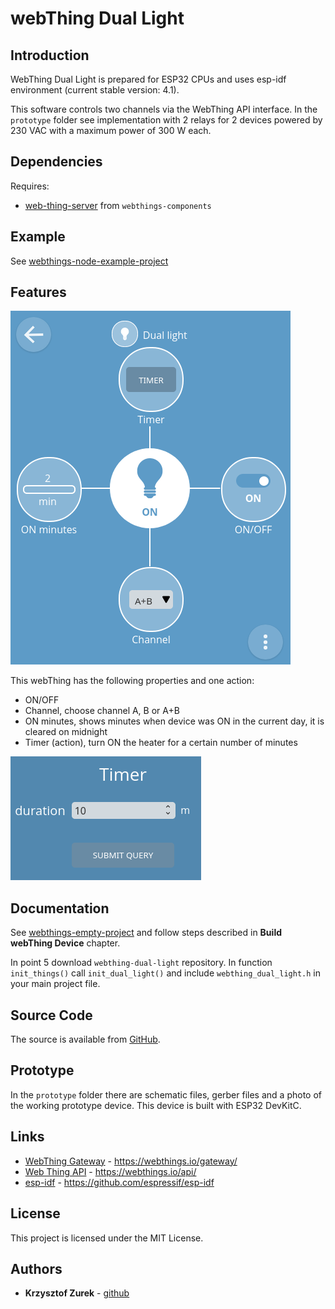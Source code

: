 # webThing Dual Light

## Introduction

WebThing Dual Light is prepared for ESP32 CPUs and uses esp-idf environment (current stable version: 4.1).

This software controls two channels via the WebThing API interface. In the ```prototype``` folder see implementation with 2 relays for 2 devices powered by 230 VAC with a maximum power of 300 W each.

## Dependencies

Requires:

 * [web-thing-server](https://github.com/KrzysztofZurek1973/webthings-components/tree/master/web_thing_server) from ```webthings-components```

## Example

See [webthings-node-example-project](https://github.com/KrzysztofZurek1973/webthings-node-example-project)

## Features

![webThing interface](./images/f1.png)

This webThing has the following properties and one action:

 * ON/OFF
 * Channel, choose channel A, B or A+B
 * ON minutes, shows minutes when device was ON in the current day, it is cleared on midnight
 * Timer (action), turn ON the heater for a certain number of minutes
 
 ![webThing interface](./images/f2.png)

## Documentation

See [webthings-empty-project](https://github.com/KrzysztofZurek1973/webthings-empty-project) and follow steps described in **Build webThing Device** chapter.

In point 5 download ```webthing-dual-light``` repository. In function ```init_things()``` call ```init_dual_light()``` and include ```webthing_dual_light.h``` in your main project file.

## Source Code

The source is available from [GitHub](https://github.com/KrzysztofZurek1973).

## Prototype

In the ```prototype``` folder there are schematic files, gerber files and a photo of the working prototype device. This device is built with ESP32 DevKitC.

## Links

* [WebThing Gateway](https://webthings.io/gateway/) - https://webthings.io/gateway/
* [Web Thing API](https://webthings.io/api/) - https://webthings.io/api/
* [esp-idf](https://github.com/espressif/esp-idf) - https://github.com/espressif/esp-idf

## License

This project is licensed under the MIT License.

## Authors

* **Krzysztof Zurek** - [github](https://github.com/KrzysztofZurek1973)


